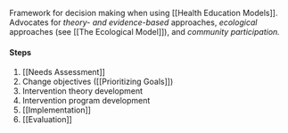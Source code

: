 Framework for decision making when using [[Health Education Models]]. Advocates for *theory- and evidence-based* approaches, *ecological* approaches (see [[The Ecological Model]]), and *community participation.*

#### Steps
1. [[Needs Assessment]]
2. Change objectives ([[Prioritizing Goals]])
3. Intervention theory development
4. Intervention program development
5. [[Implementation]]
6. [[Evaluation]]